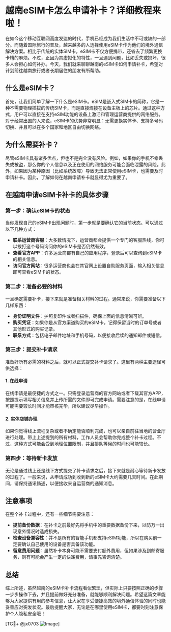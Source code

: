 # 越南eSIM卡怎么申请补卡？详细教程来啦！

在如今这个移动互联网高度发达的时代，手机已经成为我们生活中不可或缺的一部分。而随着国际旅行的普及，越来越多的人选择使用eSIM卡作为他们的境外通信解决方案。相比于传统的实体SIM卡，eSIM卡不仅方便携带，还省去了频繁更换卡槽的麻烦。不过，正因为其虚拟化的特性，一旦遇到问题，比如丢失或损坏，很多人会担心如何补办。今天，我们就来聊聊越南的eSIM卡如何申请补卡，希望对计划前往越南旅行或者长期居住的朋友有所帮助。

## 什么是eSIM卡？

首先，让我们简单了解一下什么是eSIM卡。eSIM是嵌入式SIM卡的简称，它是一种不需要物理插拔的传统SIM卡，而是直接焊接在设备主板上的芯片。通过这种方式，用户可以直接在支持eSIM功能的设备上激活和管理运营商提供的网络服务。对于经常出国的人来说，eSIM卡的优势非常明显：无需更换实体卡、支持多号码切换、并且可以在多个国家和地区自由切换网络。

## 为什么需要补卡？

尽管eSIM卡具有诸多优点，但也不是完全没有风险。例如，如果你的手机不幸丢失或被盗，那么你的个人信息以及正在使用的网络服务可能会面临泄露的风险。此外，如果因为某种原因（比如系统故障）导致无法正常使用eSIM卡，也需要及时申请补卡。因此，了解如何在越南申请补卡就显得尤为重要了。

## 在越南申请eSIM卡补卡的具体步骤

### 第一步：确认eSIM卡的状态

当你发现自己的eSIM卡出现问题时，第一步就是要确认它的当前状态。可以通过以下几种方式：

- **联系运营商客服**：大多数情况下，运营商都会提供一个专门的客服热线，你可以拨打这个号码询问你的eSIM卡是否仍然有效。
- **查看官方APP**：许多运营商都有自己的应用程序，登录后可以查询到eSIM卡的相关信息。
- **访问官方网站**：很多运营商也会在其官网上设置自助服务页面，输入相关信息即可查看eSIM卡的状态。

### 第二步：准备必要的材料

一旦确定需要补卡，接下来就是准备相关材料的过程。通常来说，你需要准备以下几样东西：

- **身份证明文件**：护照复印件或者扫描件，确保上面的信息清晰可辨。
- **购买凭证**：如果你是从官方渠道购买的eSIM卡，记得保留当时的订单号或者其他形式的购买记录。
- **联系方式**：包括电子邮件地址和手机号码，以便接收后续的通知邮件或短信。

### 第三步：提交补卡请求

准备好所有必需的材料之后，就可以正式提交补卡请求了。这里有两种主要途径可供选择：

#### 1. 在线申请

在线申请是最便捷的方式之一。只需登录运营商的官方网站或者下载其官方APP，按照提示填写相关信息并上传所需的文件即可完成申请。需要注意的是，在线申请可能需要较长时间才能审核完毕，所以建议尽早操作。

#### 2. 实体店铺办理

如果你觉得线上流程复杂或者不确定能否顺利完成，也可以亲自前往当地的营业厅进行处理。带上上述提到的所有材料，工作人员会帮助你完成整个补卡过程。不过，这种方式可能会受到地理位置限制，并且排队等候的时间也可能较长。

### 第四步：等待新卡发放

无论是通过线上还是线下方式提交了补卡请求之后，接下来就是耐心等待新卡发放的过程了。一般来说，从申请成功到收到新的eSIM卡大约需要几天时间。在此期间，请保持通讯畅通，以便接收来自运营商的通知消息。

## 注意事项

在整个补卡过程中，还有一些细节需要注意：

- **提前备份数据**：在补卡之前最好先将手机中的重要数据备份下来，以防万一出现意外情况时造成损失。
- **检查设备兼容性**：并不是所有的智能手机都支持eSIM功能，所以在购买前一定要确认自己使用的设备是否具备该功能。
- **留意费用问题**：虽然补卡本身可能不需要支付额外费用，但如果涉及到邮寄服务，则有可能会产生一定的快递费用，请事先咨询清楚。

## 总结

综上所述，虽然越南的eSIM卡补卡流程看似繁琐，但实际上只要按照正确的步骤一步步操作下去，并且提前做好充分准备，就能够顺利解决问题。希望这篇文章能够为大家提供有用的参考信息，让大家在享受便捷高效的境外通信体验的同时也能妥善应对突发状况。最后提醒大家，无论是在哪里使用eSIM卡，都要时刻注意保护个人隐私安全哦！

[TG💪+ @jx0703 ![Image](https://github.com/user-attachments/assets/dbca1d08-cadb-493c-b0ec-ad6f7a83f270)]